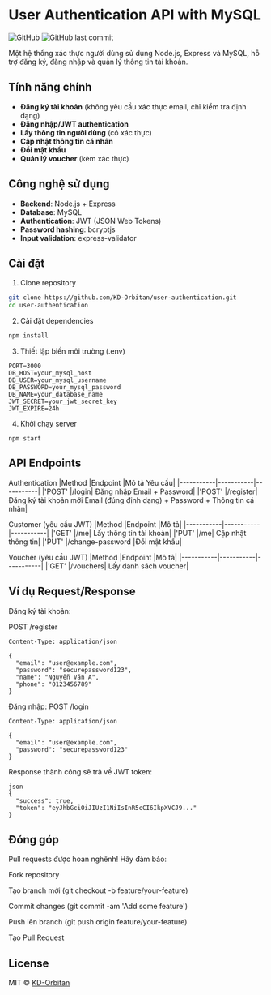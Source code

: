 # User Authentication API with MySQL

![GitHub](https://img.shields.io/github/license/KD-Orbitan/user-authentication)
![GitHub last commit](https://img.shields.io/github/last-commit/KD-Orbitan/user-authentication)

Một hệ thống xác thực người dùng sử dụng Node.js, Express và MySQL, hỗ trợ đăng ký, đăng nhập và quản lý thông tin tài khoản.

## Tính năng chính

- **Đăng ký tài khoản** (không yêu cầu xác thực email, chỉ kiểm tra định dạng)
- **Đăng nhập/JWT authentication**
- **Lấy thông tin người dùng** (có xác thực)
- **Cập nhật thông tin cá nhân**
- **Đổi mật khẩu**
- **Quản lý voucher** (kèm xác thực)

## Công nghệ sử dụng

- **Backend**: Node.js + Express
- **Database**: MySQL
- **Authentication**: JWT (JSON Web Tokens)
- **Password hashing**: bcryptjs
- **Input validation**: express-validator

## Cài đặt

1. Clone repository
```bash
git clone https://github.com/KD-Orbitan/user-authentication.git
cd user-authentication
```
2. Cài đặt dependencies

```bash
npm install
```
3. Thiết lập biến môi trường (.env)
```env
PORT=3000
DB_HOST=your_mysql_host
DB_USER=your_mysql_username
DB_PASSWORD=your_mysql_password
DB_NAME=your_database_name
JWT_SECRET=your_jwt_secret_key
JWT_EXPIRE=24h
```
4. Khởi chạy server
```
npm start
```
## API Endpoints
Authentication
|Method	|Endpoint	|Mô tả	Yêu cầu|
|-----------|-----------|-----------|
|'POST'	|/login|	Đăng nhập	Email + Password|
|'POST'	|/register|	Đăng ký tài khoản mới	Email (đúng định dạng) + Password + Thông tin cá nhân| 

Customer (yêu cầu JWT)
|Method	|Endpoint	|Mô tả|
|-----------|-----------|-----------|
|'GET'	|/me|	Lấy thông tin tài khoản|
|'PUT'	|/me|	Cập nhật thông tin|
|'PUT'	|/change-password	|Đổi mật khẩu|

Voucher (yêu cầu JWT)
|Method	|Endpoint	|Mô tả|
|-----------|-----------|-----------|
|'GET'	|/vouchers|	Lấy danh sách voucher|

## Ví dụ Request/Response
Đăng ký tài khoản:

POST /register
```
Content-Type: application/json

{
  "email": "user@example.com",
  "password": "securepassword123",
  "name": "Nguyễn Văn A",
  "phone": "0123456789"
}
```
Đăng nhập:
POST /login
```
Content-Type: application/json

{
  "email": "user@example.com",
  "password": "securepassword123"
}
```
Response thành công sẽ trả về JWT token:
```
json
{
  "success": true,
  "token": "eyJhbGciOiJIUzI1NiIsInR5cCI6IkpXVCJ9..."
}
```
## Đóng góp
Pull requests được hoan nghênh! Hãy đảm bảo:

Fork repository

Tạo branch mới (git checkout -b feature/your-feature)

Commit changes (git commit -am 'Add some feature')

Push lên branch (git push origin feature/your-feature)

Tạo Pull Request

## License
MIT © [KD-Orbitan](http://https://github.com/KD-Orbitan)
